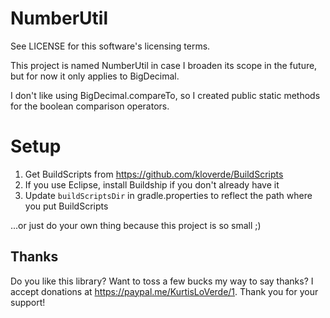 NumberUtil
==========

See LICENSE for this software's licensing terms.

This project is named NumberUtil in case I broaden its scope in the future, but for now it only applies to BigDecimal.

I don't like using BigDecimal.compareTo, so I created public static methods for the boolean comparison operators.


# Setup

1. Get BuildScripts from https://github.com/kloverde/BuildScripts
2. If you use Eclipse, install Buildship if you don't already have it
3. Update `buildScriptsDir` in gradle.properties to reflect the path where you put BuildScripts

...or just do your own thing because this project is so small ;)


## Thanks

Do you like this library? Want to toss a few bucks my way to say thanks? I accept donations at https://paypal.me/KurtisLoVerde/1.  Thank you for your support!